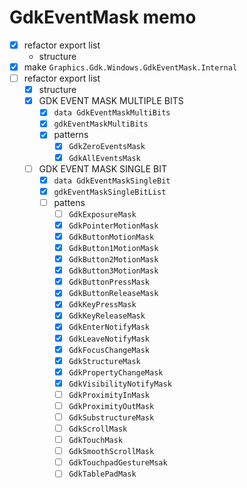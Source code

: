 GdkEventMask memo
=================

* [x] refactor export list
	+ structure
* [x] make `Graphics.Gdk.Windows.GdkEventMask.Internal`
* [ ] refactor export list
	+ [x] structure
	+ [x] GDK EVENT MASK MULTIPLE BITS
		- [x] `data GdkEventMaskMultiBits`
		- [x] `gdkEventMaskMultiBits`
		- [x] patterns
			* [x] `GdkZeroEventsMask`
			* [x] `GdkAllEventsMask`
	+ [ ] GDK EVENT MASK SINGLE BIT
		- [x] `data GdkEventMaskSingleBit`
		- [x] `gdkEventMaskSingleBitList`
		- [ ] pattens
			* [ ] `GdkExposureMask`
			* [x] `GdkPointerMotionMask`
			* [x] `GdkButtonMotionMask`
			* [x] `GdkButton1MotionMask`
			* [x] `GdkButton2MotionMask`
			* [x] `GdkButton3MotionMask`
			* [x] `GdkButtonPressMask`
			* [x] `GdkButtonReleaseMask`
			* [x] `GdkKeyPressMask`
			* [x] `GdkKeyReleaseMask`
			* [x] `GdkEnterNotifyMask`
			* [x] `GdkLeaveNotifyMask`
			* [x] `GdkFocusChangeMask`
			* [x] `GdkStructureMask`
			* [x] `GdkPropertyChangeMask`
			* [x] `GdkVisibilityNotifyMask`
			* [ ] `GdkProximityInMask`
			* [ ] `GdkProximityOutMask`
			* [ ] `GdkSubstructureMask`
			* [ ] `GdkScrollMask`
			* [ ] `GdkTouchMask`
			* [ ] `GdkSmoothScrollMask`
			* [ ] `GdkTouchpadGestureMsak`
			* [ ] `GdkTablePadMask`
